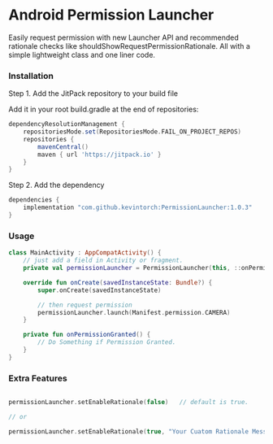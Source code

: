 # Android Permission Launcher

Easily request permission with new Launcher API and recommended rationale checks like shouldShowRequestPermissionRationale. All with a simple lightweight class and one liner code.

### Installation

Step 1. Add the JitPack repository to your build file

Add it in your root build.gradle at the end of repositories:
```groovy
dependencyResolutionManagement {
    repositoriesMode.set(RepositoriesMode.FAIL_ON_PROJECT_REPOS)
    repositories {
        mavenCentral()
        maven { url 'https://jitpack.io' }
    }
}
```
Step 2. Add the dependency

```groovy
dependencies {
    implementation "com.github.kevintorch:PermissionLauncher:1.0.3"
}
```

### Usage
```kotlin
class MainActivity : AppCompatActivity() {
    // just add a field in Activity or fragment. 
    private val permissionLauncher = PermissionLauncher(this, ::onPermissionGranted)

    override fun onCreate(savedInstanceState: Bundle?) {
        super.onCreate(savedInstanceState)

        // then request permission
        permissionLauncher.launch(Manifest.permission.CAMERA)
    }

    private fun onPermissionGranted() {
        // Do Something if Permission Granted.
    }
}
```

### Extra Features

```kotlin

permissionLauncher.setEnableRationale(false)   // default is true.

// or

permissionLauncher.setEnableRationale(true, "Your Cuatom Rationale Message.")

```

